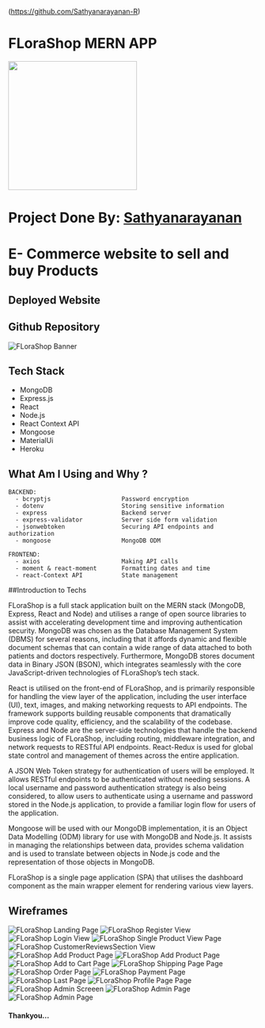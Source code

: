 (https://github.com/Sathyanarayanan-R)

# FLoraShop MERN APP

<img src="./logo.jpg" width="260"/>

# Project Done By:  <a href="https://github.com/Sathyanarayanan-R" noreferrer target="_blank">Sathyanarayanan</a>

# E- Commerce website to sell and buy Products

## Deployed Website



## Github Repository



![FLoraShop Banner](docs/HomePage.jpg)


## Tech Stack

- MongoDB
- Express.js
- React
- Node.js
- React Context API
- Mongoose
- MaterialUi
- Heroku

## What Am I Using and Why ?

```
BACKEND:
  - bcryptjs                    Password encryption
  - dotenv                      Storing sensitive information
  - express                     Backend server
  - express-validator           Server side form validation
  - jsonwebtoken                Securing API endpoints and authorization
  - mongoose                    MongoDB ODM

FRONTEND:
  - axios                       Making API calls
  - moment & react-moment       Formatting dates and time
  - react-Context API           State management
```

##Introduction to Techs

FLoraShop is a full stack application built on the MERN stack (MongoDB, Express, React and Node) and utilises a range of open source libraries to assist with accelerating development time and improving authentication security. MongoDB was chosen as the Database Management System (DBMS) for several reasons, including that it affords dynamic and flexible document schemas that can contain a wide range of data attached to both patients and doctors respectively. Furthermore, MongoDB stores document data in Binary JSON (BSON), which integrates seamlessly with the core JavaScript-driven technologies of FLoraShop’s tech stack.

React is utilised on the front-end of FLoraShop, and is primarily responsible for handling the view layer of the application, including the user interface (UI), text, images, and making networking requests to API endpoints. The framework supports building reusable components that dramatically improve code quality, efficiency, and the scalability of the codebase. Express and Node are the server-side technologies that handle the backend business logic of FLoraShop, including routing, middleware integration, and network requests to RESTful API endpoints. React-Redux is used for global state control and management of themes across the entire application.

A JSON Web Token strategy for authentication of users will be employed. It allows RESTful endpoints to be authenticated without needing sessions. A local username and password authentication strategy is also being considered, to allow users to authenticate using a username and password stored in the Node.js application, to provide a familiar login flow for users of the application. 

Mongoose will be used with our MongoDB implementation, it is an Object Data Modelling (ODM) library for use with MongoDB and Node.js. It assists in managing the relationships between data, provides schema validation and is used to translate between objects in Node.js code and the representation of those objects in MongoDB.


FLoraShop is a single page application (SPA) that utilises the dashboard component as the main wrapper element for rendering various view layers.


## Wireframes

![FLoraShop Landing Page](docs/HomePage.jpg)
![FLoraShop Register View](docs/RegisterPage.jpg)
![FLoraShop Login View](docs/LoginPage.jpg)
![FLoraShop Single Product View Page](docs/SingleProductViewPage.jpg)
![FLoraShop  CustomerReviewsSection View](docs/CustomerReviewsSection.jpg)
![FLoraShop Add Product Page](docs/AddProduct.jpg)
![FLoraShop Add Product Page](docs/AddProduct2.jpg)
![FLoraShop Add to Cart Page](docs/AddToCartPage.jpg)
![FLoraShop Shipping Page Page](docs/ShippingPage.jpg)
![FLoraShop Order Page](docs/OrderPage.jpg)
![FLoraShop Payment Page](docs/PaymentPage.jpg)
![FLoraShop Last Page](docs/FInalPageBeforePay.jpg)
![FLoraShop Profile Page Page](docs/UserProfilePage.jpg)
![FLoraShop Admin Screeen](docs/AdminScreenUsers.jpg)
![FLoraShop Admin Page](docs/AdminScreenOrder.jpg)
![FLoraShop Admin Page](docs/AdminScreenProducts.jpg)




#### Thankyou...













